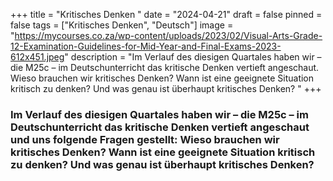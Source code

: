 +++
title = "Kritisches Denken "
date = "2024-04-21"
draft = false
pinned = false
tags = ["Kritisches Denken", "Deutsch"]
image = "https://mycourses.co.za/wp-content/uploads/2023/02/Visual-Arts-Grade-12-Examination-Guidelines-for-Mid-Year-and-Final-Exams-2023-612x451.jpeg"
description = "Im Verlauf des diesigen Quartales haben wir – die M25c – im Deutschunterricht das kritische Denken vertieft angeschaut. Wieso brauchen wir kritisches Denken? Wann ist eine geeignete Situation kritisch zu denken? Und was genau ist überhaupt kritisches Denken? "
+++
### Im Verlauf des diesigen Quartales haben wir – die M25c – im Deutschunterricht das kritische Denken vertieft angeschaut und uns folgende Fragen gestellt: Wieso brauchen wir kritisches Denken? Wann ist eine geeignete Situation kritisch zu denken? Und was genau ist überhaupt kritisches Denken?